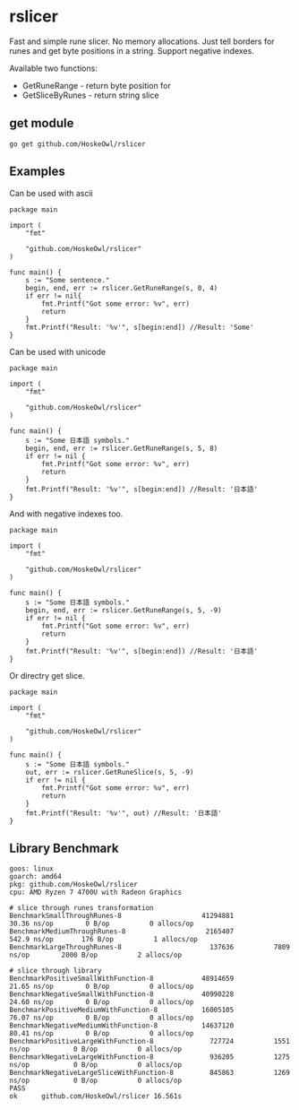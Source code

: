 # rslicer
Fast and simple rune slicer. No memory allocations.
Just tell borders for runes and get byte positions in a string.
Support negative indexes.

Available two functions:
* GetRuneRange - return byte position for
* GetSliceByRunes - return string slice

## get module
`go get github.com/HoskeOwl/rslicer`

## Examples
Can be used with ascii

```
package main

import (
	"fmt"

	"github.com/HoskeOwl/rslicer"
)

func main() {
	s := "Some sentence."
	begin, end, err := rslicer.GetRuneRange(s, 0, 4)
    if err != nil{
        fmt.Printf("Got some error: %v", err)
        return
    }
    fmt.Printf("Result: '%v'", s[begin:end]) //Result: 'Some'
}
```

Can be used with unicode

```
package main

import (
	"fmt"

	"github.com/HoskeOwl/rslicer"
)

func main() {
	s := "Some 日本語 symbols."
	begin, end, err := rslicer.GetRuneRange(s, 5, 8)
	if err != nil {
		fmt.Printf("Got some error: %v", err)
		return
	}
	fmt.Printf("Result: '%v'", s[begin:end]) //Result: '日本語'
}
```

And with negative indexes too.

```
package main

import (
	"fmt"

	"github.com/HoskeOwl/rslicer"
)

func main() {
	s := "Some 日本語 symbols."
	begin, end, err := rslicer.GetRuneRange(s, 5, -9)
	if err != nil {
		fmt.Printf("Got some error: %v", err)
		return
	}
	fmt.Printf("Result: '%v'", s[begin:end]) //Result: '日本語'
}
```

Or directry get slice.

```
package main

import (
	"fmt"

	"github.com/HoskeOwl/rslicer"
)

func main() {
	s := "Some 日本語 symbols."
	out, err := rslicer.GetRuneSlice(s, 5, -9)
	if err != nil {
		fmt.Printf("Got some error: %v", err)
		return
	}
	fmt.Printf("Result: '%v'", out) //Result: '日本語'
}
```


## Library Benchmark
```
goos: linux
goarch: amd64
pkg: github.com/HoskeOwl/rslicer
cpu: AMD Ryzen 7 4700U with Radeon Graphics  

# slice through runes transformation
BenchmarkSmallThroughRunes-8                	41294881	        30.36 ns/op	       0 B/op	       0 allocs/op
BenchmarkMediumThroughRunes-8               	 2165407	       542.9 ns/op	     176 B/op	       1 allocs/op
BenchmarkLargeThroughRunes-8                	  137636	      7809 ns/op	    2000 B/op	       2 allocs/op

# slice through library
BenchmarkPositiveSmallWithFunction-8        	48914659	        21.65 ns/op	       0 B/op	       0 allocs/op
BenchmarkNegativeSmallWithFunction-8        	40990228	        24.60 ns/op	       0 B/op	       0 allocs/op
BenchmarkPositiveMediumWithFunction-8       	16005105	        76.07 ns/op	       0 B/op	       0 allocs/op
BenchmarkNegativeMediumWithFunction-8       	14637120	        80.41 ns/op	       0 B/op	       0 allocs/op
BenchmarkPositiveLargeWithFunction-8        	  727724	      1551 ns/op	       0 B/op	       0 allocs/op
BenchmarkNegativeLargeWithFunction-8        	  936205	      1275 ns/op	       0 B/op	       0 allocs/op
BenchmarkNegativeLargeSliceWithFunction-8   	  845863	      1269 ns/op	       0 B/op	       0 allocs/op
PASS
ok  	github.com/HoskeOwl/rslicer	16.561s

```

